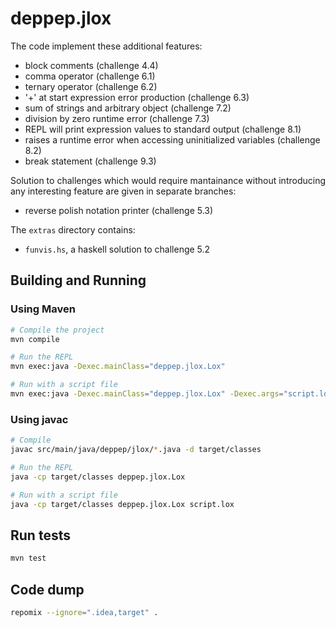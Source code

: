 # deppep.jlox

The code implement these additional features:
* block comments (challenge 4.4)
* comma operator (challenge 6.1)
* ternary operator (challenge 6.2)
* '+' at start expression error production (challenge 6.3)
* sum of strings and arbitrary object (challenge 7.2)
* division by zero runtime error (challenge 7.3)
* REPL will print expression values to standard output (challenge 8.1)
* raises a runtime error when accessing uninitialized variables (challenge 8.2)
* break statement (challenge 9.3)

Solution to challenges which would require mantainance without introducing any interesting feature are given in separate branches:
* reverse polish notation printer (challenge 5.3)

The `extras` directory contains:
* `funvis.hs`, a haskell solution to challenge 5.2

## Building and Running

### Using Maven
```bash
# Compile the project
mvn compile

# Run the REPL
mvn exec:java -Dexec.mainClass="deppep.jlox.Lox"

# Run with a script file
mvn exec:java -Dexec.mainClass="deppep.jlox.Lox" -Dexec.args="script.lox"
````

### Using javac
```bash
# Compile
javac src/main/java/deppep/jlox/*.java -d target/classes

# Run the REPL
java -cp target/classes deppep.jlox.Lox

# Run with a script file
java -cp target/classes deppep.jlox.Lox script.lox
```

## Run tests

```bash
mvn test
```

## Code dump
```bash
repomix --ignore=".idea,target" .
```
